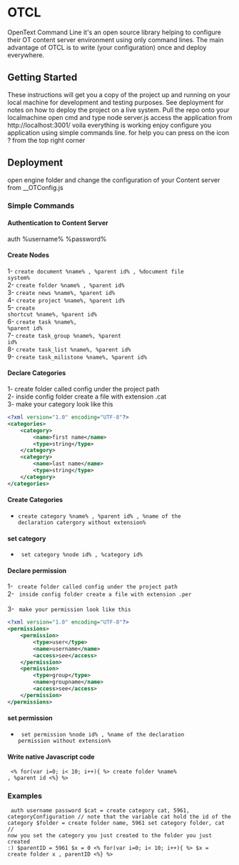 # OTCL
OpenText Command Line it's an open source library helping to configure their OT content server environment using only command lines. The main advantage of OTCL is to write (your configuration) once and deploy everywhere.
## Getting Started
These instructions will get you a copy of the project up and running on your local machine for development and testing purposes. See deployment for notes on how to deploy the project on a live system.
Pull the repo onto your localmachine
open cmd and type node server.js
access the application from http://localhost:3001/
voila everything is working enjoy configure you application using simple commands line. for help you can press on the icon ? from the top right corner
## Deployment
open engine folder and change the configuration of your Content server from __OTConfig.js
### Simple Commands 
#### Authentication to Content Server
auth %username% %password%
#### Create Nodes
1- <code>create document %name% , %parent id% , %document file system% </code> <br>
2- <code>create folder %name% , %parent id% </code> <br>
3- <code>create news %name%, %parent id%</code> <br>
4- <code>create project %name%, %parent id%</code> <br>
5- <code>create shortcut %name%, %parent id%</code> <br>
6- <code>create task %name%, %parent id%</code> <br>
7- <code>create task_group %name%, %parent id%</code> <br>
8- <code>create task_list %name%, %parent id%</code> <br>
9- <code>create task_milistone %name%, %parent id%</code> <br>
#### Declare Categories
1- create folder called config under the project path <br>
2- inside config folder create a file with extension .cat <br>
3- make your category look like this <br>
```xml
<?xml version="1.0" encoding="UTF-8"?>
<categories>
	<category>
		<name>first name</name>
		<type>string</type>
	</category>
	<category>
		<name>last name</name>
		<type>string</type>
	</category>
</categories>
```
#### Create Categories
* <code>create category %name% , %parent id% , %name of the declaration catergory without extension% </code> <br>
#### set category
* <code> set category %node id% , %category id% </code> <br>
#### Declare permission
1- <code> create folder called config under the project path </code> <br>
2- <code> inside config folder create a file with extension .per </code> <br>
3- <code> make your permission look like this </code> <br>
```xml
<?xml version="1.0" encoding="UTF-8"?>
<permissions>
	<permission>
		<type>user</type>
		<name>username</name>
		<access>see</access>
	</permission>
	<permission>
		<type>group</type>
		<name>groupname</name>
		<access>see</access>
	</permission>
</permissions>
```
#### set permission
* <code> set permission %node id% , %name of the declaration permission without extension% </code> <br>
#### Write native Javascript code
<code> <% for(var i=0; i< 10; i++){ %> create folder %name% , %parent id <%} %> </code>

### Examples 
<code> auth username password 
$cat = create category cat, 5961, categoryConfiguration // note that the variable cat hold the id of the category 
$folder = create folder name, 5961
set category folder, cat // now you set the category you just created to the folder you just created :) 
$parentID = 5961
$x = 0
<% for(var i=0; i< 10; i++){ %> 
$x = create folder x , parentID 
<%} %>
</code>

